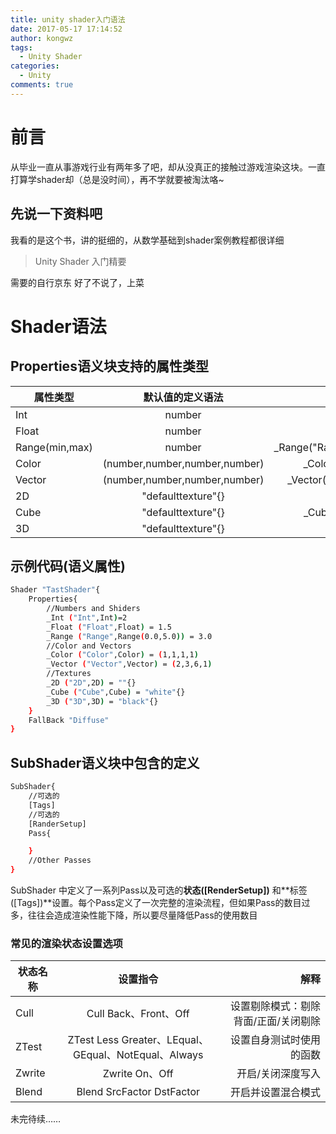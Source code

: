 ```yaml
---
title: unity shader入门语法
date: 2017-05-17 17:14:52
author: kongwz
tags:
  - Unity Shader
categories:
  - Unity
comments: true
---
```


# 前言
从毕业一直从事游戏行业有两年多了吧，却从没真正的接触过游戏渲染这块。一直打算学shader却（总是没时间），再不学就要被淘汰咯~
## 先说一下资料吧
我看的是这个书，讲的挺细的，从数学基础到shader案例教程都很详细
>Unity Shader 入门精要

需要的自行京东
好了不说了，上菜
<!--more-->
# Shader语法

## Properties语义块支持的属性类型
| 属性类型        | 默认值的定义语法           | 例子  |
| ------------- |:-------------:| -----:|
| Int      | number | _Int("Int",Int)=2 |
| Float      | number      |   _Float("Float",Float)=1.5 |
| Range(min,max) | number      |    _Range("Range".Range(0.0,5.0))=3.0 |
| Color | (number,number,number,number)      |    _Color("Color",Color)=(1,1,1,1) |
| Vector | (number,number,number,number)      |    _Vector("Vector",Vector)=(2,3,6,1) |
| 2D | "defaulttexture"{}      |    _2D("2D",2D)=""{} |
| Cube | "defaulttexture"{}      |    _Cube("Cube",Cube)="white"{} |
| 3D | "defaulttexture"{}      |    _3D("3D",3D)="black"{} |

## 示例代码(语义属性)
``` bash
Shader "TastShader"{
    Properties{
        //Numbers and Shiders
        _Int ("Int",Int)=2
        _Float ("Float",Float) = 1.5
        _Range ("Range",Range(0.0,5.0)) = 3.0
        //Color and Vectors
        _Color ("Color",Color) = (1,1,1,1)
        _Vector ("Vector",Vector) = (2,3,6,1)
        //Textures
        _2D ("2D",2D) = ""{}
        _Cube ("Cube",Cube) = "white"{}
        _3D ("3D",3D) = "black"{}
    }
    FallBack "Diffuse"
}
```

## SubShader语义块中包含的定义
```bash
SubShader{
    //可选的
    [Tags]
    //可选的
    [RanderSetup]
    Pass{

    }
    //Other Passes
}
```
SubShader 中定义了一系列Pass以及可选的**状态([RenderSetup])** 和**标签([Tags])**设置。每个Pass定义了一次完整的渲染流程，但如果Pass的数目过多，往往会造成渲染性能下降，所以要尽量降低Pass的使用数目
### 常见的渲染状态设置选项

| 状态名称        | 设置指令           | 解释  |
| ------------- |:-------------:| -----:|
| Cull      | Cull Back、Front、Off | 设置剔除模式：剔除背面/正面/关闭剔除 |
| ZTest      | ZTest Less Greater、LEqual、GEqual、NotEqual、Always | 设置自身测试时使用的函数 |
| Zwrite      | Zwrite On、Off | 开启/关闭深度写入 |
| Blend      | Blend SrcFactor DstFactor | 开启并设置混合模式 |

未完待续……